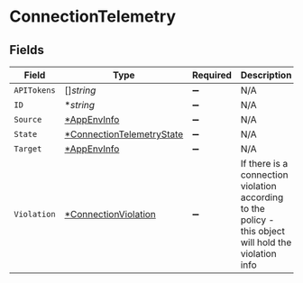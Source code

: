 # ConnectionTelemetry


## Fields

| Field                                                                                                 | Type                                                                                                  | Required                                                                                              | Description                                                                                           |
| ----------------------------------------------------------------------------------------------------- | ----------------------------------------------------------------------------------------------------- | ----------------------------------------------------------------------------------------------------- | ----------------------------------------------------------------------------------------------------- |
| `APITokens`                                                                                           | []*string*                                                                                            | :heavy_minus_sign:                                                                                    | N/A                                                                                                   |
| `ID`                                                                                                  | **string*                                                                                             | :heavy_minus_sign:                                                                                    | N/A                                                                                                   |
| `Source`                                                                                              | [*AppEnvInfo](../../models/shared/appenvinfo.md)                                                      | :heavy_minus_sign:                                                                                    | N/A                                                                                                   |
| `State`                                                                                               | [*ConnectionTelemetryState](../../models/shared/connectiontelemetrystate.md)                          | :heavy_minus_sign:                                                                                    | N/A                                                                                                   |
| `Target`                                                                                              | [*AppEnvInfo](../../models/shared/appenvinfo.md)                                                      | :heavy_minus_sign:                                                                                    | N/A                                                                                                   |
| `Violation`                                                                                           | [*ConnectionViolation](../../models/shared/connectionviolation.md)                                    | :heavy_minus_sign:                                                                                    | If there is a connection violation according to the policy - this object will hold the violation info |